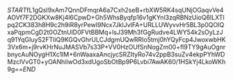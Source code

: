 $START$fL1gQsI9xAm7QnnDFmqrA6a7Cxh2seB+rbXW5RK4sqUNjOGaqvVe4AOVf7F2DGKXw8Kj4l6CpwD+Gh5WhsByqfp16v1gKYnl3zqRBNzUioQ6ILXTlpq2CK383h8H9c2h9iR8yrPewI9Ncx7JklJvIFA+URLLUWyvvHr5BL3p0QOIQxaPqpmCgD2t0OZtnUlD0FVtBBMq+lsJ39Mh3fGgRudve4LWY54k2sOyLzJq91YqGIuyS2FTIiQ9KGQvGhrULCJdgmUQwRRIo5tmj0hYQyFcp4JwoxwbHK3Vx6m+j9rvKHrNuJMASVb7s33P+VV0HzOUfSnNogZm00+fl9TY9gAuOgnrbnycAuNOygH1Xc1IM+6nWaaxaAncjycSRZItyRo74v2ppB3suZv4ekpPYhWDMzclVvGT0+yOANhilwOd3xdUgoSbOtBp9P6Lvbi7AwAK60/1HSkYj4LkoWKh9g==$END$